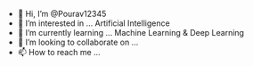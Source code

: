- 👋 Hi, I’m @Pourav12345
- 👀 I’m interested in ... Artificial Intelligence
- 🌱 I’m currently learning ... Machine Learning & Deep Learning
- 💞️ I’m looking to collaborate on ...
- 📫 How to reach me ... 

<!---
Pourav12345/Pourav12345 is a ✨ special ✨ repository because its `README.md` (this file) appears on your GitHub profile.
You can click the Preview link to take a look at your changes.
--->
